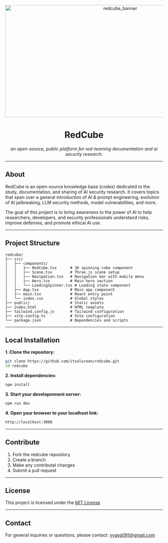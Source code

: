 <!-- Project Banner -->
<p align="center">

  <img width="720" height="360" alt="redcube_banner" src="https://github.com/user-attachments/assets/29d64173-ff4c-438d-a719-8b223e72db07" />

</p>

<h1 align="center">RedCube</h1>
<p align="center">
  <em>an open-source, public platform for red-teaming documentation and ai security research.</em>
</p>

---

## About
RedCube is an open-source knowledge base (codex) dedicated to the study, documentation, and sharing of AI security research.
It covers topics that span over a general introduction of AI & prompt engineering, evolution of AI jailbreaking, LLM security methods, model vulnerabilities, and more.

The goal of this project is to bring awareness to the power of AI to help researchers, developers, and security professionals understand risks, improve defenses, and promote ethical AI use.

---

## Project Structure

```
redcube/
├── src/
│   ├── components/
│   │   ├── RedCube.tsx      # 3D spinning cube component
│   │   ├── Scene.tsx        # Three.js scene setup
│   │   ├── Navigation.tsx   # Navigation bar with mobile menu
│   │   ├── Hero.tsx         # Main hero section
│   │   └── LoadingSpinner.tsx # Loading state component
│   ├── App.tsx              # Main app component
│   ├── main.tsx             # React entry point
│   └── index.css            # Global styles
├── public/                  # Static assets
├── index.html               # HTML template
├── tailwind.config.js       # Tailwind configuration
├── vite.config.ts           # Vite configuration
└── package.json             # Dependencies and scripts
```

---
## Local Installation
**1. Clone the repository:**
```bash
git clone https://github.com/itsalureon/redcube.git
cd redcube
```
**2. Install dependencies:**
```bash
npm install
```
**3. Start your developmment server:**
```bash
npm run dev
```
**4. Open your browser to your localhost link:**
```bash
http://localhost:3000
```
---

## Contribute
1. Fork the redcube repository
2. Create a branch
3. Make any contributal changes
4. Submit a pull request

---
## License
This project is licensed under the [MIT License](https://github.com/itsAlureon/redcube/blob/main/LICENSE)

---

## Contact
For general inquiries or questions, please contact: vyasg091@gmail.com
